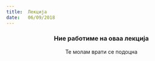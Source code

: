 ```yaml
---
title:  Лекција
date:   06/09/2018
---
```


### <center>Ние работиме на оваа лекција</center>
<center>Те молам врати се подоцна</center>